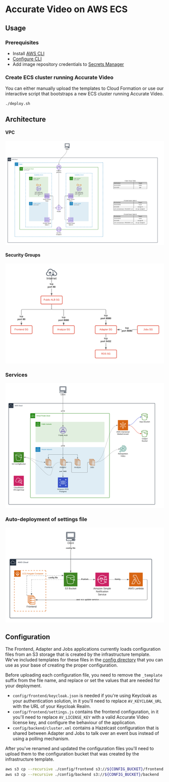 # Accurate Video on AWS ECS

## Usage

### Prerequisites

- Install [AWS CLI](https://aws.amazon.com/cli/)
- [Configure CLI](https://docs.aws.amazon.com/cli/latest/userguide/cli-configure-quickstart.html)
- Add image repository credentials to [Secrets Manager](https://aws.amazon.com/secrets-manager/)

### Create ECS cluster running Accurate Video

You can either manually upload the templates to Cloud Formation or use our interactive script that bootstraps a new ECS cluster running Accurate Video.

```sh
./deploy.sh
```

## Architecture

#### VPC
![alt text](documentation/network.png)

#### Security Groups
![alt text](documentation/security-groups.png)

### Services
![alt text](documentation/services.png)

### Auto-deployment of settings file
![alt text](documentation/autodeploy-settings-file.png)

## Configuration

The Frontend, Adapter and Jobs applications currently loads configuration files from an S3 storage that is created by the infrastructure template. We've included templates for these files in the [config directory](./config) that you can use as your base of creating the proper configuration.

Before uploading each configuration file, you need to remove the `_template` suffix from the file name, and replace or set the values that are needed for your deployment.

- `config/frontend/keycloak.json` is needed if you're using Keycloak as your authentication solution, in it you'll need to replace `AV_KEYCLOAK_URL` with the URL of your Keycloak Realm.
- `config/frontend/settings.js` contains the frontend configuration, in it you'll need to replace `AV_LICENSE_KEY` with a valid Accurate Video license key, and configure the behaviour of the application.
- `config/backend/cluster.xml` contains a Hazelcast configuration that is shared between Adapter and Jobs to talk over an event bus instead of using a polling mechanism.

After you've renamed and updated the configuration files you'll need to upload them to the configuration bucket that was created by the infrastructure template.

```sh
aws s3 cp --recursive ./config/frontend s3://${CONFIG_BUCKET}/frontend
aws s3 cp --recursive ./config/backend s3://${CONFIG_BUCKET}/backend
```
